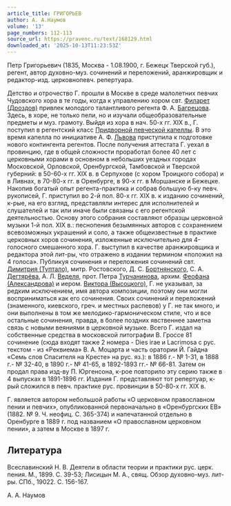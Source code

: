 ```yaml
---
article_title: ГРИГОРЬЕВ
author: А. А.Наумов
volume: '13'
page_numbers: 112-113
source_url: https://pravenc.ru/text/168129.html
downloaded_at: '2025-10-13T11:23:53Z'
---
```


Петр Григорьевич (1835, Москва - 1.08.1900, г. Бежецк Тверской губ.), регент, автор духовно-муз. сочинений и переложений, аранжировщик и редактор-изд. церковнопевч. репертуара.

Детство и отрочество Г. прошли в Москве в среде малолетних певчих Чудовского хора в те годы, когда к управлению хором свт. [Филарет (Дроздов)](<https://pravenc.ru/text/Филарет (Дроздов).html>) привлек молодого талантливого регента Ф. А. [Багрецова](https://pravenc.ru/text/Багрецов.html). Здесь, в хоре, не только пели, но и изучали общеобразовательные предметы и муз. грамоту. Выйдя из хора в нач. 50-х гг. XIX в., Г. поступил в регентский класс [Придворной певческой капеллы](<https://pravenc.ru/text/Придворная певческая капелла.html>). В это время капелла по инициативе А. Ф. [Львова](https://pravenc.ru/text/Львов.html) приступила к подготовке нового контингента регентов. После получения аттестата Г. уехал в провинцию, где в общей сложности проработал более 40 лет с церковными хорами в основном в небольших уездных городах Московской, Орловской, Оренбургской, Тамбовской и Тверской губерний: в 50-60-х гг. XIX в. в Серпухове (с хором Троицкого собора) и в Ливнах, в 70-80-х гг. в Оренбурге, в 90-х гг. в Моршанске и Бежецке. Накопив богатый опыт регента-практика и собрав большую б-ку певч. рукописей, Г. приступил во 2-й пол. 80-х гг. XIX в. к изданию сочинений, к-рые, на его взгляд, представляли интерес для исполнителей и слушателей и так или иначе были связаны с его регентской деятельностью. Основу этого собрания составляют образцы церковной музыки 1-й пол. XIX в.: песнопения безымянных авторов с сохранением всевозможных украшений и соло, а также общеизвестные в практике церковных хоров сочинения, изложенные исключительно для 4-голосного смешанного хора. Г. выступил в качестве аранжировщика и редактора этой лит-ры, что отражено в издании термином «положил на 4 голоса». Публикуя сочинения и переложения сочинений свт. [Димитрия (Туптало)](https://pravenc.ru/text/Димитрий.html), митр. Ростовского, Д. С. [Бортнянского](https://pravenc.ru/text/Бортнянский.html), С. А. [Дегтярёва](https://pravenc.ru/text/Дегтярёва.html), А. Л. [Веделя](https://pravenc.ru/text/Ведель.html), прот. Петра [Турчанинова](https://pravenc.ru/text/Турчанинов.html), архим. [Феофана (Александрова)](<https://pravenc.ru/text/Феофана (Александрова).html>) и иером. [Виктора (Высоцкого)](<https://pravenc.ru/text/Виктора (Высоцкого).html>), Г. не указывал, за редким исключением, имя автора композиции, поэтому они могли восприниматься как его сочинения. Своих сочинений и переложений (знаменного, киевского, греч. и местных распевов) у Г. не так много, и они выполнены в том же мелодико-гармоническом стиле, что и все остальные сочинения, правда, в более поздних явственнее заметна связь с новыми веяниями в церковной музыке. Всего Г. издал на собственные средства в московской литографии В. Гроссе 81 сочинение (сюда входят также 2 номера - Dies irae и Lacrimosa с рус. текстом - из «Реквиема» В. А. Моцарта и часть оратории Й. Гайдна «Семь слов Спасителя на Кресте» на рус. яз.): в 1886 г.- № 1-31, в 1888 г.- № 32-40, в 1890 г.- № 41-65, в 1892-1893 гг.- № 66-81. Затем он продал права изд-ву П. Юргенсона, к-рое повторило эту серию также в 4 выпусках в 1891-1896 гг. Издания Г. представляют тот репертуар, к-рый сложился в певч. практике рус. провинции в 50-80-х гг. XIX в.

Г. является автором небольшой работы «О церковном православном пении и певчих», опубликованной первоначально в «Оренбургских ЕВ» (1882. № 9. Ч. неофиц. С. 365-374) и напечатанной отдельно в Оренбурге в 1889 г. под названием «О православном церковном пении», а затем в Москве в 1897 г.

## Литература

Всеславинский Н. В. Деятели в области теории и практики рус. церк. пения. М., 1899. С. 39-53; Лисицын М. А., свящ. Обзор духовно-муз. лит-ры. СПб., 19022. С. 156-167.

А. А.  Наумов
